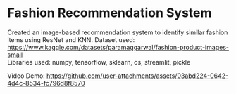 # Fashion Recommendation System

Created an image-based recommendation system to identify similar fashion items using ResNet and KNN.
Dataset used: https://www.kaggle.com/datasets/paramaggarwal/fashion-product-images-small   
Libraries used: numpy, tensorflow, sklearn, os, streamlit, pickle  

Video Demo: https://github.com/user-attachments/assets/03abd224-0642-4d4c-8534-fc796d8f8570
